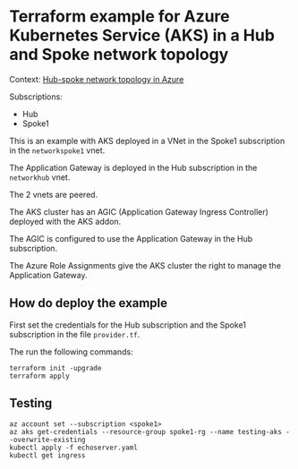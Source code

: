 # Terraform example for Azure Kubernetes Service (AKS) in a Hub and Spoke network topology

Context: [Hub-spoke network topology in Azure](https://learn.microsoft.com/en-us/azure/architecture/reference-architectures/hybrid-networking/hub-spoke?tabs=cli)

Subscriptions:
* Hub
* Spoke1

This is an example with AKS deployed in a VNet in the Spoke1 subscription in the `networkspoke1` vnet.

The Application Gateway is deployed in the Hub subscription in the `networkhub` vnet.

The 2 vnets are peered.

The AKS cluster has an AGIC (Application Gateway Ingress Controller) deployed with the AKS addon.

The AGIC is configured to use the Application Gateway in the Hub subscription.

The Azure Role Assignments give the AKS cluster the right to manage the Application Gateway.

## How do deploy the example

First set the credentials for the Hub subscription and the Spoke1 subscription in the file `provider.tf`.

The run the following commands:

```
terraform init -upgrade
terraform apply
```

## Testing
```
az account set --subscription <spoke1>
az aks get-credentials --resource-group spoke1-rg --name testing-aks --overwrite-existing
kubectl apply -f echoserver.yaml
kubectl get ingress
```